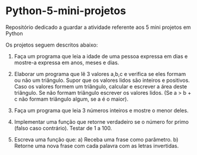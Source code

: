 # Python-5-mini-projetos
Repositório dedicado a guardar a atividade referente aos 5 mini projetos em Python

Os projetos seguem descritos abaixo:

1) Faça um programa que leia a idade de uma pessoa expressa em dias e
mostre-a expressa em anos, meses e dias.

2) Elaborar um programa que lê 3 valores a,b,c e verifica se eles formam ou não um triângulo. Supor que os valores lidos são inteiros e positivos. Caso os valores formem um triângulo, calcular e escrever a área deste triângulo. Se não formam triângulo escrever os valores lidos. (Se a &gt; b + c não formam triângulo algum, se a é o maior).

3) Faça um programa que leia 3 números inteiros e mostre o menor deles.

4) Implementar uma função que retorne verdadeiro se o número for primo (falso caso contrário). Testar de 1 a 100.

5) Escreva uma função que:
  a) Receba uma frase como parâmetro.
  b) Retorne uma nova frase com cada palavra com as letras invertidas.
